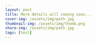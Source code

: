 ```yaml
---
layout: post
title: More details will coming soon...
cover-img: /assets/img/path.jpg
thumbnail-img: /assets/img/thumb.png
share-img: /assets/img/path.jpg
tags: [test]
---
```

